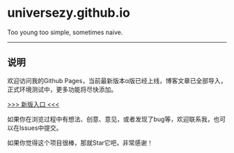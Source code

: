 # universezy.github.io

Too young too simple, sometimes naive.

---
## 说明

欢迎访问我的Github Pages，当前最新版本α版已经上线，博客文章已全部导入，正式环境测试中，更多功能将尽快添加。

[>>> 新版入口 <<<](https://universezy.github.io/)

如果你在浏览过程中有想法、创意、意见，或者发现了bug等，欢迎联系我，也可以在Issues中提交。

如果你觉得这个项目很棒，那就Star它吧，非常感谢！